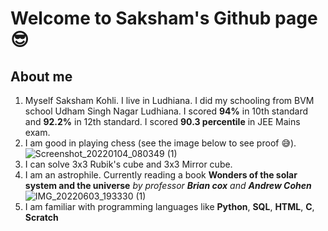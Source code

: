 # Welcome to Saksham's Github page 😎
## About me
1. Myself Saksham Kohli. I live in Ludhiana. I did my schooling from BVM school Udham Singh Nagar Ludhiana. I scored **94%** in 10th standard and **92.2%** in 12th standard. I scored **90.3 percentile** in JEE Mains exam.
2. I am good in playing chess (see the image below to see proof 😅).
![Screenshot_20220104_080349 (1)](https://user-images.githubusercontent.com/98526440/171912458-ddbb9e03-3048-40b8-84dc-86989807989b.jpg)
3. I can solve 3x3 Rubik's cube and 3x3 Mirror cube.
4. I am an astrophile. Currently reading a book **Wonders of the solar system and the universe** *by professor **Brian cox** and **Andrew Cohen***
![IMG_20220603_193330 (1)](https://user-images.githubusercontent.com/98526440/171914061-7edb776f-0f46-4428-9738-c38c02728653.jpg)
5. I am familiar with programming languages like **Python**, **SQL**, **HTML**, **C**, **Scratch**
